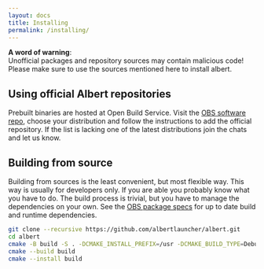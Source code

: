 ```yaml
---
layout: docs
title: Installing
permalink: /installing/
---
```

**A word of warning**:
<br>
Unofficial packages and repository sources may contain malicious code!
<br>
Please make sure to use the sources mentioned here to install albert.

## Using official Albert repositories

Prebuilt binaries are hosted at Open Build Service. Visit the [OBS software repo](https://software.opensuse.org/download.html?project=home:manuelschneid3r&package=albert), choose your distribution and follow the instructions to add the official repository. If the list is lacking one of the latest distributions join the chats and let us know. 

## Building from source

Building from sources is the least convenient, but most flexible way. This way is usually for developers only. If you are able you probably know what you have to do. The build process is trivial, but you have to manage the dependencies on your own. See the [OBS package specs](https://build.opensuse.org/package/show/home:manuelschneid3r/albert) for up to date build and runtime dependencies.

```bash
git clone --recursive https://github.com/albertlauncher/albert.git
cd albert
cmake -B build -S . -DCMAKE_INSTALL_PREFIX=/usr -DCMAKE_BUILD_TYPE=Debug
cmake --build build
cmake --install build
```
